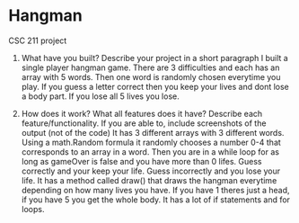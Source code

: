 # Hangman
CSC 211 project

1. What have you built? Describe your project in a short paragraph
  I built a single player hangman game. There are 3 difficulties and each has an array with 5 words. Then one word is randomly chosen everytime you play. If you guess a letter correct then you keep your lives and dont lose a body part. If you lose all 5 lives you lose.

2. How does it work? What all features does it have? Describe each feature/functionality. If you are able to, include screenshots of the output (not of the code)
  It has 3 different arrays with 3 different words. Using a math.Random formula it randomly chooses a number 0-4 that corresponds to an array in a word. Then you are in a while loop for as long as gameOver is false and you have more than 0 lifes. Guess correctly and your keep your life. Guess incorrectly and you lose your life. It has a method called draw() that draws the hangman everytime depending on how many lives you have. If you have 1 theres just a head, if you have 5 you get the whole body. It has a lot of if statements and for loops.
